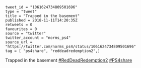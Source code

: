 ```
tweet_id = "1061624734809501696"
type = "tweet"
title = "Trapped in the basement"
published = 2018-11-11T14:20:35Z
retweets = 0
favourites = 0
source = "twitter"
twitter_account = "norms_ps4"
source_url = "https://twitter.com/norms_ps4/status/1061624734809501696"
tag = [ "ps4share", "reddeadredemption2",]
```

Trapped in the basement [#RedDeadRedemption2](/tags/reddeadredemption2/) [#PS4share](/tags/ps4share/)

<p class='image'><img src='http://mnf.m17s.net/2018/11/11/DrumEYEWsAE2AAb.jpg' alt=''></p>

